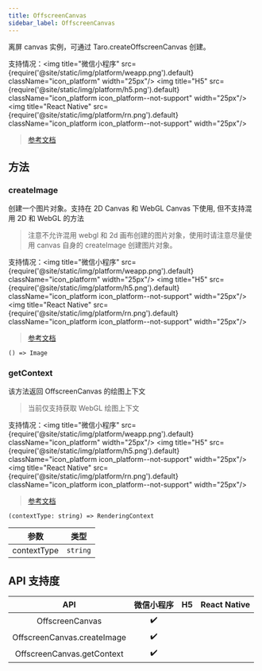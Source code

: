 ```yaml
---
title: OffscreenCanvas
sidebar_label: OffscreenCanvas
---
```


离屏 canvas 实例，可通过 Taro.createOffscreenCanvas 创建。

支持情况：<img title="微信小程序" src={require('@site/static/img/platform/weapp.png').default} className="icon_platform" width="25px"/> <img title="H5" src={require('@site/static/img/platform/h5.png').default} className="icon_platform icon_platform--not-support" width="25px"/> <img title="React Native" src={require('@site/static/img/platform/rn.png').default} className="icon_platform icon_platform--not-support" width="25px"/>

> [参考文档](https://developers.weixin.qq.com/miniprogram/dev/api/canvas/OffscreenCanvas.html)

## 方法

### createImage

创建一个图片对象。支持在 2D Canvas 和 WebGL Canvas 下使用, 但不支持混用 2D 和 WebGL 的方法

> 注意不允许混用 webgl 和 2d 画布创建的图片对象，使用时请注意尽量使用 canvas 自身的 createImage 创建图片对象。

支持情况：<img title="微信小程序" src={require('@site/static/img/platform/weapp.png').default} className="icon_platform" width="25px"/> <img title="H5" src={require('@site/static/img/platform/h5.png').default} className="icon_platform icon_platform--not-support" width="25px"/> <img title="React Native" src={require('@site/static/img/platform/rn.png').default} className="icon_platform icon_platform--not-support" width="25px"/>

> [参考文档](https://developers.weixin.qq.com/miniprogram/dev/api/canvas/OffscreenCanvas.createImage.html)

```tsx
() => Image
```

### getContext

该方法返回 OffscreenCanvas 的绘图上下文

> 当前仅支持获取 WebGL 绘图上下文

支持情况：<img title="微信小程序" src={require('@site/static/img/platform/weapp.png').default} className="icon_platform" width="25px"/> <img title="H5" src={require('@site/static/img/platform/h5.png').default} className="icon_platform icon_platform--not-support" width="25px"/> <img title="React Native" src={require('@site/static/img/platform/rn.png').default} className="icon_platform icon_platform--not-support" width="25px"/>

> [参考文档](https://developers.weixin.qq.com/miniprogram/dev/api/canvas/OffscreenCanvas.getContext.html)

```tsx
(contextType: string) => RenderingContext
```

| 参数 | 类型 |
| --- | --- |
| contextType | `string` |

## API 支持度

| API | 微信小程序 | H5 | React Native |
| :---: | :---: | :---: | :---: |
| OffscreenCanvas | ✔️ |  |  |
| OffscreenCanvas.createImage | ✔️ |  |  |
| OffscreenCanvas.getContext | ✔️ |  |  |
